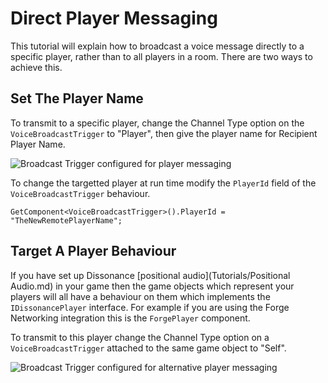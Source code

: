# Direct Player Messaging

This tutorial will explain how to broadcast a voice message directly to a specific player, rather than to all players in a room. There are two ways to achieve this.

## Set The Player Name

To transmit to a specific player, change the Channel Type option on the `VoiceBroadcastTrigger` to "Player", then give the player name for Recipient Player Name.

![Broadcast Trigger configured for player messaging](/images/VoiceBroadcastTrigger_Player.png)

To change the targetted player at run time modify the `PlayerId` field of the `VoiceBroadcastTrigger` behaviour.

```
GetComponent<VoiceBroadcastTrigger>().PlayerId = "TheNewRemotePlayerName";
```

## Target A Player Behaviour

If you have set up Dissonance [positional audio](Tutorials/Positional Audio.md) in your game then the game objects which represent your players will all have a behaviour on them which implements the `IDissonancePlayer` interface. For example if you are using the Forge Networking integration this is the `ForgePlayer` component.

To transmit to this player change the Channel Type option on a `VoiceBroadcastTrigger` attached to the same game object to "Self".

![Broadcast Trigger configured for alternative player messaging](/images/BroadcastToSelf_Inspector.png)